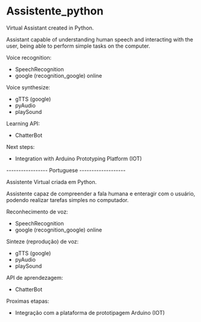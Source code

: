 # Assistente_python

Virtual Assistant created in Python.

Assistant capable of understanding human speech and interacting with the user, being able to perform simple tasks on the computer.

Voice recognition:

   - SpeechRecognition
   - google (recognition_google) online

Voice synthesize:

   - gTTS (google)
   - pyAudio
   - playSound

Learning API:

   - ChatterBot

Next steps:

   - Integration with Arduino Prototyping Platform (IOT)

 ----------------- Portuguese -------------------
 
Assistente Virtual criada em Python.

Assistente capaz de compreender a fala humana e enteragir com o usuário, podendo realizar tarefas simples no computador.

Reconhecimento de voz:
  - SpeechRecognition
  - google (recognition_google) online

Sinteze (reprodução) de voz:
  - gTTS (google)
  - pyAudio
  - playSound

API de aprendezagem:
  - ChatterBot

Proximas etapas:
  - Integração com a plataforma de prototipagem Arduino (IOT)
